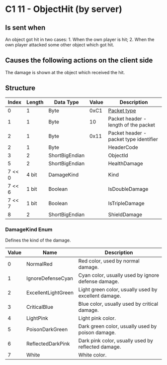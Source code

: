 # C1 11 - ObjectHit (by server)

## Is sent when

An object got hit in two cases: 1. When the own player is hit; 2. When the own player attacked some other object which got hit.

## Causes the following actions on the client side

The damage is shown at the object which received the hit.

## Structure

| Index | Length | Data Type | Value | Description |
|-------|--------|-----------|-------|-------------|
| 0 | 1 |   Byte   | 0xC1  | [Packet type](PacketTypes.md) |
| 1 | 1 |    Byte   |   10   | Packet header - length of the packet |
| 2 | 1 |    Byte   | 0x11  | Packet header - packet type identifier |
| 2 | 1 | Byte |  | HeaderCode |
| 3 | 2 | ShortBigEndian |  | ObjectId |
| 5 | 2 | ShortBigEndian |  | HealthDamage |
| 7 << 0 | 4 bit | DamageKind |  | Kind |
| 7 << 6 | 1 bit | Boolean |  | IsDoubleDamage |
| 7 << 7 | 1 bit | Boolean |  | IsTripleDamage |
| 8 | 2 | ShortBigEndian |  | ShieldDamage |

### DamageKind Enum

Defines the kind of the damage.

| Value | Name | Description |
|-------|------|-------------|
| 0 | NormalRed | Red color, used by normal damage. |
| 1 | IgnoreDefenseCyan | Cyan color, usually used by ignore defense damage. |
| 2 | ExcellentLightGreen | Light green color, usually used by excellent damage. |
| 3 | CriticalBlue | Blue color, usually used by critical damage. |
| 4 | LightPink | Light pink color. |
| 5 | PoisonDarkGreen | Dark green color, usually used by poison damage. |
| 6 | ReflectedDarkPink | Dark pink color, usually used by reflected damage. |
| 7 | White | White color. |